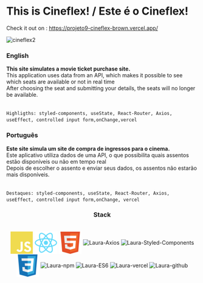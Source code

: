 <h1>This is Cineflex!  /  Este é o Cineflex!</h1>

Check it out on : https://projeto9-cineflex-brown.vercel.app/

![cineflex2](https://user-images.githubusercontent.com/92411912/177021900-9389685c-4f1a-48f9-82cd-caad0e6e602f.gif)

<h3>English</h3>
<b>This site simulates a movie ticket purchase site.</b></br>
This application uses data from an API, which makes it possible to see which seats are available or not in real time</br>
After choosing the seat and submitting your details, the seats will no longer be available.</br>
</br>

``Highligths: styled-components, useState, React-Router, Axios, useEffect, controlled input form,onChange,vercel``

<h3>Português</h3>
<b>Este site simula um site de compra de ingressos para o cinema.</b></br>
Este aplicativo utiliza dados de uma API, o que possibilita quais assentos estão disponíveis ou não em tempo real</br>
Depois de escolher o assento e enviar seus dados, os assentos não estarão mais disponíveis.</br>
</br>

`Destaques: styled-components, useState, React-Router, Axios, useEffect, controlled input form,onChange, vercel`

<div align="center"><b><h3>Stack</h3></b></div>
<div style="display: inline_block" align="center"><br>
    <img align="center" alt="Laura-Js" height="60" src="https://raw.githubusercontent.com/devicons/devicon/master/icons/javascript/javascript-plain.svg">
    <img align="center" alt="Laura-React" height="60" src="https://raw.githubusercontent.com/devicons/devicon/master/icons/react/react-original.svg">
    <img align="center" alt="Laura-HTML" height="60" src="https://raw.githubusercontent.com/devicons/devicon/master/icons/html5/html5-original.svg">
    <img align="center" alt="Laura-Axios" height="60" src="https://miro.medium.com/max/700/1*NuPc-wv4AqMor-L34WKwjg.png">  
    <img align="center" alt="Laura-Styled-Components" height="60" src="https://styled-components.com/atom.png">   
    <img align="center" alt="Laura-CSS" height="60" src="https://raw.githubusercontent.com/devicons/devicon/master/icons/css3/css3-original.svg">  
    <img  align="center" alt="Laura-npm" height="60" src="https://cdn.jsdelivr.net/gh/devicons/devicon/icons/npm/npm-original-wordmark.svg" />
    <img align="center" alt="Laura-ES6"  height="60" src="https://live.staticflickr.com/7306/16407404782_8b9c57eab3_w.jpg">    
    <img align="center" alt="Laura-vercel"  height="60" src="https://logowik.com/content/uploads/images/t_vercel1868.jpg"> 
  <img align="center" alt="Laura-github"  height="60" src="https://cdn.jsdelivr.net/gh/devicons/devicon/icons/git/git-plain-wordmark.svg">
</div>


<!-- # Getting Started with Create React App

This project was bootstrapped with [Create React App](https://github.com/facebook/create-react-app).

## Available Scripts

In the project directory, you can run:

### `npm start`

Runs the app in the development mode.\
Open [http://localhost:3000](http://localhost:3000) to view it in the browser.

The page will reload if you make edits.\
You will also see any lint errors in the console.

### `npm test`

Launches the test runner in the interactive watch mode.\
See the section about [running tests](https://facebook.github.io/create-react-app/docs/running-tests) for more information.

### `npm run build`

Builds the app for production to the `build` folder.\
It correctly bundles React in production mode and optimizes the build for the best performance.

The build is minified and the filenames include the hashes.\
Your app is ready to be deployed!
 -->
<!-- See the section about [deployment](https://facebook.github.io/create-react-app/docs/deployment) for more information.

### `npm run eject`

**Note: this is a one-way operation. Once you `eject`, you can’t go back!**

If you aren’t satisfied with the build tool and configuration choices, you can `eject` at any time. This command will remove the single build dependency from your project.

Instead, it will copy all the configuration files and the transitive dependencies (webpack, Babel, ESLint, etc) right into your project so you have full control over them. All of the commands except `eject` will still work, but they will point to the copied scripts so you can tweak them. At this point you’re on your own.
 -->
<!-- You don’t have to ever use `eject`. The curated feature set is suitable for small and middle deployments, and you shouldn’t feel obligated to use this feature. However we understand that this tool wouldn’t be useful if you couldn’t customize it when you are ready for it.

## Learn More

You can learn more in the [Create React App documentation](https://facebook.github.io/create-react-app/docs/getting-started).

To learn React, check out the [React documentation](https://reactjs.org/).

### Code Splitting

This section has moved here: [https://facebook.github.io/create-react-app/docs/code-splitting](https://facebook.github.io/create-react-app/docs/code-splitting)

### Analyzing the Bundle Size

This section has moved here: [https://facebook.github.io/create-react-app/docs/analyzing-the-bundle-size](https://facebook.github.io/create-react-app/docs/analyzing-the-bundle-size)

### Making a Progressive Web App

This section has moved here: [https://facebook.github.io/create-react-app/docs/making-a-progressive-web-app](https://facebook.github.io/create-react-app/docs/making-a-progressive-web-app)

### Advanced Configuration

This section has moved here: [https://facebook.github.io/create-react-app/docs/advanced-configuration](https://facebook.github.io/create-react-app/docs/advanced-configuration) -->

<!-- ### Deployment

This section has moved here: [https://facebook.github.io/create-react-app/docs/deployment](https://facebook.github.io/create-react-app/docs/deployment)

### `npm run build` fails to minify

This section has moved here: [https://facebook.github.io/create-react-app/docs/troubleshooting#npm-run-build-fails-to-minify](https://facebook.github.io/create-react-app/docs/troubleshooting#npm-run-build-fails-to-minify) -->
